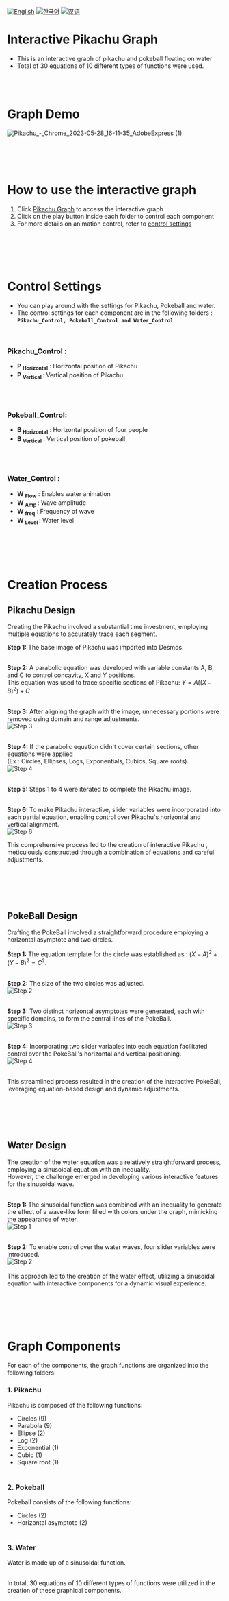 [![English](https://img.shields.io/badge/lang-English-blue.svg)](https://github.com/juho-creator/Interactive-Pikachu-Pokeball-Graph/blob/main/README.md)
[![한국어](https://img.shields.io/badge/lang-한국어-red.svg)](https://github.com/juho-creator/Interactive-Pikachu-Pokeball-Graph/blob/main/README.KR.md)
[![汉语](https://img.shields.io/badge/lang-汉语-green.svg)](https://github.com/juho-creator/Interactive-Pikachu-Pokeball-Graph/blob/main/README.CH.md)

# Interactive Pikachu Graph
* This is an interactive graph of pikachu and pokeball floating on water
* Total of 30 equations of 10 different types of functions were used.
<br />
<br />


# Graph Demo
![Pikachu_-_Chrome_2023-05-28_16-11-35_AdobeExpress (1)](https://github.com/juho-creator/Graphing-Pikachu/assets/72856990/df81b209-0bf5-4404-8255-aa2323151de5)
<br />
<br />
<br />
<br />
<br />

# How to use the interactive graph
1. Click [Pikachu Graph](https://www.desmos.com/calculator/v8mpye0wof) to access the interactive graph
2. Click on the play button inside each folder to control each component
3. For more details on animation control, refer to [control settings](https://github.com/juho-creator/Interactive-Pikachu-Pokeball-Graph/blob/main/README.md#control-settings)

<br />
<br />
<br />
<br />


# Control Settings
* You can play around with the settings for Pikachu, Pokeball and water. <br />
* The control settings for each component are in the following folders :  **`Pikachu_Control, Pokeball_Control and Water_Control`**
<br />


### Pikachu_Control :
* **P <sub> Horizontal</sub>** : Horizontal position of Pikachu 
* **P <sub> Vertical </sub>** : Vertical position of Pikachu
<br />
<br />


### Pokeball_Control: 
* **B	<sub>Horizontal</sub>** : Horizontal position of four people
* **B <sub>Vertical</sub>** : Vertical position of pokeball
<br />
<br />


### Water_Control :
* **W <sub> Flow</sub>** : Enables water animation<br />
* **W <sub>Amp </sub>** : Wave amplitude<br />
* **W	<sub> freq</sub>** : Frequency of wave <br />
* **W <sub>Level </sub>** : Water level<br />

<br />
<br />
<br />
<br />

# Creation Process

## Pikachu Design

Creating the Pikachu involved a substantial time investment, employing multiple equations to accurately trace each segment.

**Step 1:** The base image of Pikachu was imported into Desmos. <br /><br />

**Step 2:** A parabolic equation was developed with variable constants A, B, and C to control concavity, X and Y positions. <br />
This equation was used to trace specific sections of Pikachu:
$Y = A((X - B)^2) + C$
<br /><br />

**Step 3:** After aligning the graph with the image, unnecessary portions were removed using domain and range adjustments. <br />
![Step 3](https://github.com/juho-creator/Graphing-Pikachu/assets/72856990/88e56472-a879-4144-8cb2-e50f300d62f0)
<br /><br />

**Step 4:** If the parabolic equation didn't cover certain sections, other equations were applied <br />
(Ex : Circles, Ellipses, Logs, Exponentials, Cubics, Square roots).<br />
![Step 4](https://github.com/juho-creator/Graphing-Pikachu/assets/72856990/848dce22-e0b1-4037-8e9f-9bb35d6382d9)
<br /><br />

**Step 5:** Steps 1 to 4 were iterated to complete the Pikachu image. <br /><br />

**Step 6:** To make Pikachu interactive, slider variables were incorporated into each partial equation, enabling control over Pikachu's horizontal and vertical alignment. <br />
![Step 6](https://github.com/juho-creator/Graphing-Pikachu/assets/72856990/f740967f-7dd2-4423-91c6-f995e49a12b5)

This comprehensive process led to the creation of interactive Pikachu , meticulously constructed through a combination of equations and careful adjustments.

<br />
<br />
<br />
<br />

## PokeBall Design

Crafting the PokeBall involved a straightforward procedure employing a horizontal asymptote and two circles.

**Step 1:** The equation template for the circle was established as : $(X-A)^2 + (Y-B)^2 = C^2$. <br /><br />

**Step 2:** The size of the two circles was adjusted. <br />
![Step 2](https://github.com/juho-creator/Graphing-Pikachu/assets/72856990/beb67fe5-adab-4f77-96ee-f9a7a85dfbb5)
<br /><br />

**Step 3:** Two distinct horizontal asymptotes were generated, each with specific domains, to form the central lines of the PokeBall. <br />
![Step 3](https://github.com/juho-creator/Graphing-Pikachu/assets/72856990/762c90a4-571c-4e8f-b0fa-2b941eb5b2a0)
<br /><br />

**Step 4:** Incorporating two slider variables into each equation facilitated control over the PokeBall's horizontal and vertical positioning.<br />
![Step 4](https://github.com/juho-creator/Graphing-Pikachu/assets/72856990/cbe51756-feb1-4c6c-8cad-c2208d755d21)
<br /><br />

This streamlined process resulted in the creation of the interactive PokeBall, leveraging equation-based design and dynamic adjustments.

<br />
<br />
<br />
<br />

## Water Design
The creation of the water equation was a relatively straightforward process, employing a sinusoidal equation with an inequality. <br />
However, the challenge emerged in developing various interactive features for the sinusoidal wave.
<br /><br />


**Step 1:** The sinusoidal function was combined with an inequality to generate the effect of a wave-like form filled with colors under the graph, mimicking the appearance of water.<br />
![Step 1](https://github.com/juho-creator/Graphing-Pikachu/assets/72856990/cc93cff3-219d-404b-b094-5d4abb404dfa)
<br /><br />

**Step 2:** To enable control over the water waves, four slider variables were introduced.<br />
![Step 2](https://github.com/juho-creator/Graphing-Pikachu/assets/72856990/b03b495f-4305-4717-ab9a-d8a5ae29f076)
<br /><br />
This approach led to the creation of the water effect, utilizing a sinusoidal equation with interactive components for a dynamic visual experience.

<br />
<br />
<br />
<br />


# Graph Components

For each of the components, the graph functions are organized into the following folders:

### 1. Pikachu
Pikachu is composed of the following functions:
* Circles (9)
* Parabola (9)
* Ellipse (2)
* Log (2)
* Exponential (1)
* Cubic (1)
* Square root (1)
<br /><br />

### 2. Pokeball
Pokeball consists of the following functions:
* Circles (2)
* Horizontal asymptote (2)
<br /><br />


### 3. Water
Water is made up of a sinusoidal function.
<br /><br />

In total, 30 equations of 10 different types of functions were utilized in the creation of these graphical components.
 
